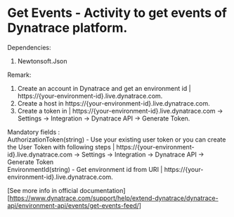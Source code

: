 # Get Events - Activity to get events of Dynatrace platform.

Dependencies:
1. Newtonsoft.Json

Remark:
1. Create an account in Dynatrace and get an environment id | https://{your-environment-id}.live.dynatrace.com.
2. Create a host in https://{your-environment-id}.live.dynatrace.com.
3. Create a token in | https://{your-environment-id}.live.dynatrace.com -> Settings -> Integration -> Dynatrace API -> Generate Token.

Mandatory fields :<br />
AuthorizationToken(string) - Use your existing user token or you can create the User Token with following steps | https://{your-environment-id}.live.dynatrace.com -> Settings -> Integration -> Dynatrace API -> Generate Token<br />
EnvironmentId(string) - Get environment id from URI | https://{your-environment-id}.live.dynatrace.com. <br />

[See more info in official documentation][https://www.dynatrace.com/support/help/extend-dynatrace/dynatrace-api/environment-api/events/get-events-feed/]
